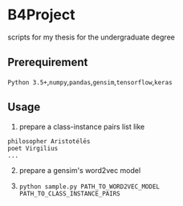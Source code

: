 # B4Project

scripts for my thesis for the undergraduate degree

## Prerequirement

`Python 3.5+`,`numpy`,`pandas`,`gensim`,`tensorflow`,`keras`

## Usage

1. prepare a class-instance pairs list like


```
philosopher Aristotélēs
poet Virgilius
...
```

2. prepare a gensim's word2vec model


3. `python sample.py PATH_TO_WORD2VEC_MODEL PATH_TO_CLASS_INSTANCE_PAIRS`
